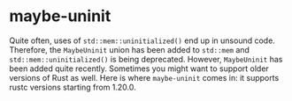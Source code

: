 # maybe-uninit

Quite often, uses of `std::mem::uninitialized()` end up in unsound code.
Therefore, the `MaybeUninit` union has been added to `std::mem` and `std::mem::uninitialized()` is being deprecated.
However, `MaybeUninit` has been added quite recently.
Sometimes you might want to support older versions of Rust as well.
Here is where `maybe-uninit` comes in: it supports rustc versions starting from 1.20.0.
